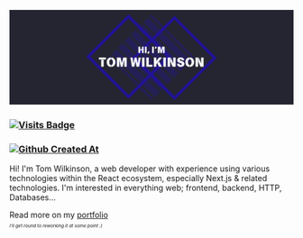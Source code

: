 [![Hi, I'm Tom Wilkinson](./assets/banner.png)](https://tswilkinson.com)
### [![Visits Badge](https://badges.pufler.dev/visits/twilkinson3421/twilkinson3421?style=flat-square)](https://github.com/twilkinson3421)
### [![Github Created At](https://img.shields.io/github/created-at/twilkinson3421/twilkinson3421?style=flat-square)](https://github.com/twilkinson3421)

Hi! I'm Tom Wilkinson, a web developer with experience using various technologies within the React ecosystem, especially Next.js & related technologies. I'm interested in everything web; frontend, backend, HTTP, Databases...

Read more on my [portfolio](https://tswilkinson.com) \
<span style="font-size: 0.5rem">*I'll get round to reworking it at some point :)*</span>


